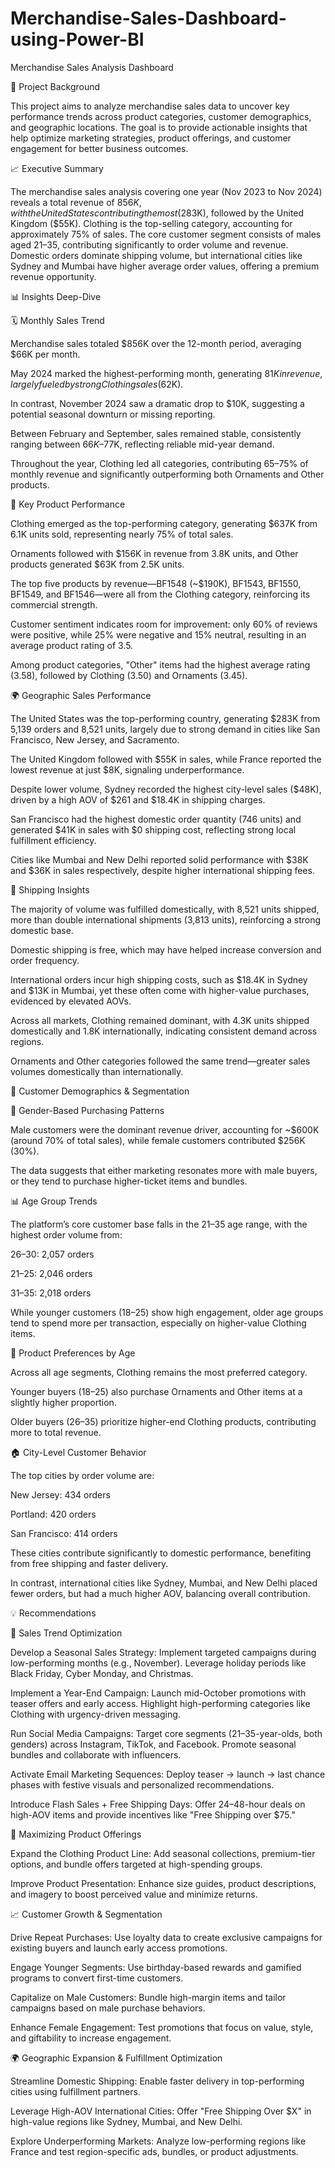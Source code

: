 # Merchandise-Sales-Dashboard-using-Power-BI
Merchandise Sales Analysis Dashboard

📌 Project Background

This project aims to analyze merchandise sales data to uncover key performance trends across product categories, customer demographics, and geographic locations. The goal is to provide actionable insights that help optimize marketing strategies, product offerings, and customer engagement for better business outcomes.

📈 Executive Summary

The merchandise sales analysis covering one year (Nov 2023 to Nov 2024) reveals a total revenue of $856K, with the United States contributing the most ($283K), followed by the United Kingdom ($55K). Clothing is the top-selling category, accounting for approximately 75% of sales. The core customer segment consists of males aged 21–35, contributing significantly to order volume and revenue. Domestic orders dominate shipping volume, but international cities like Sydney and Mumbai have higher average order values, offering a premium revenue opportunity.

📊 Insights Deep-Dive

🗓 Monthly Sales Trend

Merchandise sales totaled $856K over the 12-month period, averaging $66K per month.

May 2024 marked the highest-performing month, generating $81K in revenue, largely fueled by strong Clothing sales ($62K).

In contrast, November 2024 saw a dramatic drop to $10K, suggesting a potential seasonal downturn or missing reporting.

Between February and September, sales remained stable, consistently ranging between $66K–$77K, reflecting reliable mid-year demand.

Throughout the year, Clothing led all categories, contributing 65–75% of monthly revenue and significantly outperforming both Ornaments and Other products.

👕 Key Product Performance

Clothing emerged as the top-performing category, generating $637K from 6.1K units sold, representing nearly 75% of total sales.

Ornaments followed with $156K in revenue from 3.8K units, and Other products generated $63K from 2.5K units.

The top five products by revenue—BF1548 (~$190K), BF1543, BF1550, BF1549, and BF1546—were all from the Clothing category, reinforcing its commercial strength.

Customer sentiment indicates room for improvement: only 60% of reviews were positive, while 25% were negative and 15% neutral, resulting in an average product rating of 3.5.

Among product categories, "Other" items had the highest average rating (3.58), followed by Clothing (3.50) and Ornaments (3.45).

🌍 Geographic Sales Performance

The United States was the top-performing country, generating $283K from 5,139 orders and 8,521 units, largely due to strong demand in cities like San Francisco, New Jersey, and Sacramento.

The United Kingdom followed with $55K in sales, while France reported the lowest revenue at just $8K, signaling underperformance.

Despite lower volume, Sydney recorded the highest city-level sales ($48K), driven by a high AOV of $261 and $18.4K in shipping charges.

San Francisco had the highest domestic order quantity (746 units) and generated $41K in sales with $0 shipping cost, reflecting strong local fulfillment efficiency.

Cities like Mumbai and New Delhi reported solid performance with $38K and $36K in sales respectively, despite higher international shipping fees.

🚚 Shipping Insights

The majority of volume was fulfilled domestically, with 8,521 units shipped, more than double international shipments (3,813 units), reinforcing a strong domestic base.

Domestic shipping is free, which may have helped increase conversion and order frequency.

International orders incur high shipping costs, such as $18.4K in Sydney and $13K in Mumbai, yet these often come with higher-value purchases, evidenced by elevated AOVs.

Across all markets, Clothing remained dominant, with 4.3K units shipped domestically and 1.8K internationally, indicating consistent demand across regions.

Ornaments and Other categories followed the same trend—greater sales volumes domestically than internationally.

🧍 Customer Demographics & Segmentation

🔹 Gender-Based Purchasing Patterns

Male customers were the dominant revenue driver, accounting for ~$600K (around 70% of total sales), while female customers contributed $256K (30%).

The data suggests that either marketing resonates more with male buyers, or they tend to purchase higher-ticket items and bundles.

📊 Age Group Trends

The platform’s core customer base falls in the 21–35 age range, with the highest order volume from:

26–30: 2,057 orders

21–25: 2,046 orders

31–35: 2,018 orders

While younger customers (18–25) show high engagement, older age groups tend to spend more per transaction, especially on higher-value Clothing items.

👕 Product Preferences by Age

Across all age segments, Clothing remains the most preferred category.

Younger buyers (18–25) also purchase Ornaments and Other items at a slightly higher proportion.

Older buyers (26–35) prioritize higher-end Clothing products, contributing more to total revenue.

🏠 City-Level Customer Behavior

The top cities by order volume are:

New Jersey: 434 orders

Portland: 420 orders

San Francisco: 414 orders

These cities contribute significantly to domestic performance, benefiting from free shipping and faster delivery.

In contrast, international cities like Sydney, Mumbai, and New Delhi placed fewer orders, but had a much higher AOV, balancing overall contribution.

💡 Recommendations

📆 Sales Trend Optimization

Develop a Seasonal Sales Strategy: Implement targeted campaigns during low-performing months (e.g., November). Leverage holiday periods like Black Friday, Cyber Monday, and Christmas.

Implement a Year-End Campaign: Launch mid-October promotions with teaser offers and early access. Highlight high-performing categories like Clothing with urgency-driven messaging.

Run Social Media Campaigns: Target core segments (21–35-year-olds, both genders) across Instagram, TikTok, and Facebook. Promote seasonal bundles and collaborate with influencers.

Activate Email Marketing Sequences: Deploy teaser → launch → last chance phases with festive visuals and personalized recommendations.

Introduce Flash Sales + Free Shipping Days: Offer 24–48-hour deals on high-AOV items and provide incentives like "Free Shipping over $75."

👕 Maximizing Product Offerings

Expand the Clothing Product Line: Add seasonal collections, premium-tier options, and bundle offers targeted at high-spending groups.

Improve Product Presentation: Enhance size guides, product descriptions, and imagery to boost perceived value and minimize returns.

📈 Customer Growth & Segmentation

Drive Repeat Purchases: Use loyalty data to create exclusive campaigns for existing buyers and launch early access promotions.

Engage Younger Segments: Use birthday-based rewards and gamified programs to convert first-time customers.

Capitalize on Male Customers: Bundle high-margin items and tailor campaigns based on male purchase behaviors.

Enhance Female Engagement: Test promotions that focus on value, style, and giftability to increase engagement.

🌍 Geographic Expansion & Fulfillment Optimization

Streamline Domestic Shipping: Enable faster delivery in top-performing cities using fulfillment partners.

Leverage High-AOV International Cities: Offer "Free Shipping Over $X" in high-value regions like Sydney, Mumbai, and New Delhi.

Explore Underperforming Markets: Analyze low-performing regions like France and test region-specific ads, bundles, or product adjustments.
